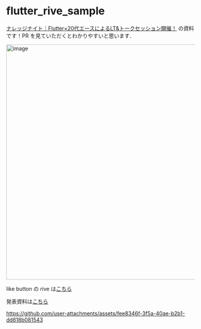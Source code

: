 # flutter_rive_sample

[ナレッジナイト｜Flutter×20代エースによるLT&トークセッション開催！](https://youtrust.jp/lp/knowledgenight-vol2-flutter) の資料です！PR を見ていただくとわかりやすいと思います．

<img width="1200" height="630" alt="image" src="https://github.com/user-attachments/assets/9ab57082-5d93-44f1-ac3f-96619389d4ee" />


like button の rive は[こちら](https://rive.app/s/WFfcoZZQYEiOa6DnqHCkbA/?runtime=rive-renderer)

発表資料は[こちら](https://speakerdeck.com/kno3a87/nurunurudong-kase-riveteanimesiyonshi-zhuang)

https://github.com/user-attachments/assets/fee8346f-3f5a-40ae-b2b1-dd818b081543

